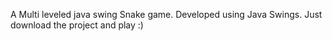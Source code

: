 A Multi leveled java swing Snake game. Developed using Java Swings. Just download the project and play :)